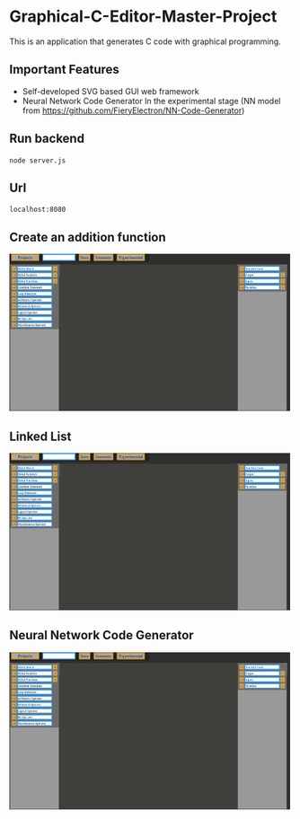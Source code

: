 # Graphical-C-Editor-Master-Project

This is an application that generates C code with graphical programming.

## Important Features
* Self-developed SVG based GUI web framework
* Neural Network Code Generator In the experimental stage (NN model from https://github.com/FieryElectron/NN-Code-Generator)

## Run backend

    node server.js

## Url

    localhost:8080

## Create an addition function

<img src="AddFunction.gif" width="500" height="280" />

## Linked List

<img src="LinkedList.gif" width="500" height="280" />

## Neural Network Code Generator

<img src="NNCodeGenerator.gif" width="500" height="280" />

